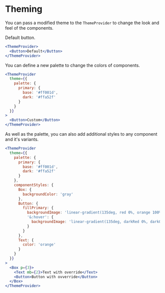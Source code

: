 # Theming

You can pass a modified theme to the `ThemeProvider` to change the look and feel of the components.

Default button.

```.jsx
<ThemeProvider>
  <Button>Default</Button>
</ThemeProvider>
```

You can define a new palette to change the colors of components.

```.jsx
<ThemeProvider
  theme={{
    palette: {
      primary: {
        base: '#ff001d',
        dark: '#ffa52f'
      }
    }
  }}
>
  <Button>Custom</Button>
</ThemeProvider>
```

As well as the palette, you can also add additional styles to any component and it's variants.

```.jsx
<ThemeProvider
  theme={{
    palette: {
      primary: {
        base: '#ff001d',
        dark: '#ffa52f'
      }
    },
    componentStyles: {
      Box: {
        backgroundColor: 'gray'
      },
      Button: {
        fillPrimary: {
          backgroundImage: 'linear-gradient(135deg, red 0%, orange 100%)',
          '&:hover': {
            backgroundImage: 'linear-gradient(135deg, darkRed 0%, darkOrange 100%)',
          }
        }
      },
      Text: {
        color: 'orange'
      }
    }
  }}
>
  <Box p={3}>
    <Text mb={2}>Text with override</Text>
    <Button>Button with ovverride</Button>
  </Box>
</ThemeProvider>
```
